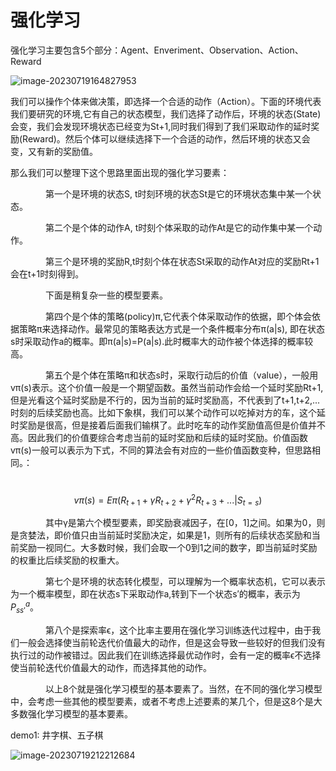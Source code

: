 # 强化学习

强化学习主要包含5个部分：Agent、Enveriment、Observation、Action、Reward

![image-20230719164827953](C:\Users\Administrator\AppData\Roaming\Typora\typora-user-images\image-20230719164827953.png)

我们可以操作个体来做决策，即选择一个合适的动作（Action）。下面的环境代表我们要研究的环境,它有自己的状态模型，我们选择了动作后，环境的状态(State)会变，我们会发现环境状态已经变为St+1,同时我们得到了我们采取动作的延时奖励(Reward)。然后个体可以继续选择下一个合适的动作，然后环境的状态又会变，又有新的奖励值。

那么我们可以整理下这个思路里面出现的强化学习要素：

　　　　第一个是环境的状态S, t时刻环境的状态St是它的环境状态集中某一个状态。

　　　　第二个是个体的动作A, t时刻个体采取的动作At是它的动作集中某一个动作。

　　　　第三个是环境的奖励R,t时刻个体在状态St采取的动作At对应的奖励Rt+1会在t+1时刻得到。

　　　　下面是稍复杂一些的模型要素。

　　　　第四个是个体的策略(policy)π,它代表个体采取动作的依据，即个体会依据策略π来选择动作。最常见的策略表达方式是一个条件概率分布π(a|s), 即在状态s时采取动作a的概率。即π(a|s)=P(a|s).此时概率大的动作被个体选择的概率较高。

　　　　第五个是个体在策略π和状态s时，采取行动后的价值（value），一般用vπ(s)表示。这个价值一般是一个期望函数。虽然当前动作会给一个延时奖励Rt+1,但是光看这个延时奖励是不行的，因为当前的延时奖励高，不代表到了t+1,t+2,...时刻的后续奖励也高。比如下象棋，我们可以某个动作可以吃掉对方的车，这个延时奖励是很高，但是接着后面我们输棋了。此时吃车的动作奖励值高但是价值并不高。因此我们的价值要综合考虑当前的延时奖励和后续的延时奖励。价值函数vπ(s)一般可以表示为下式，不同的算法会有对应的一些价值函数变种，但思路相同。：

​																		$$vπ(s)=Eπ(R_{t+1}+γR_{t+2}+γ^2R_{t+3}+...|S_{t=s})$$

　　　　其中γ是第六个模型要素，即奖励衰减因子，在[0，1]之间。如果为0，则是贪婪法，即价值只由当前延时奖励决定，如果是1，则所有的后续状态奖励和当前奖励一视同仁。大多数时候，我们会取一个0到1之间的数字，即当前延时奖励的权重比后续奖励的权重大。

　　　　第七个是环境的状态转化模型，可以理解为一个概率状态机，它可以表示为一个概率模型，即在状态s下采取动作a,转到下一个状态s′的概率，表示为$P^a_{ss′}$。

　　　　第八个是探索率ϵ，这个比率主要用在强化学习训练迭代过程中，由于我们一般会选择使当前轮迭代价值最大的动作，但是这会导致一些较好的但我们没有执行过的动作被错过。因此我们在训练选择最优动作时，会有一定的概率ϵ不选择使当前轮迭代价值最大的动作，而选择其他的动作。

　　　　以上8个就是强化学习模型的基本要素了。当然，在不同的强化学习模型中，会考虑一些其他的模型要素，或者不考虑上述要素的某几个，但是这8个是大多数强化学习模型的基本要素。

demo1: 井字棋、五子棋

![image-20230719212212684](C:\Users\Administrator\AppData\Roaming\Typora\typora-user-images\image-20230719212212684.png)